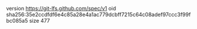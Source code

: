 version https://git-lfs.github.com/spec/v1
oid sha256:35e2ccdfdf6e4c85a28e4a1ac779dcbff7215c64c08adef97ccc3f99fbc085a5
size 477
